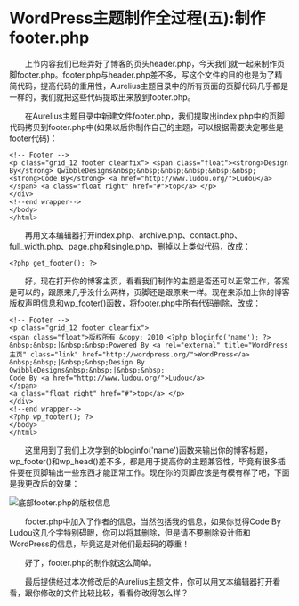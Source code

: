 # WordPress主题制作全过程(五):制作footer.php #


&emsp;&emsp;上节内容我们已经弄好了博客的页头header.php，今天我们就一起来制作页脚footer.php。footer.php与header.php差不多，写这个文件的目的也是为了精简代码，提高代码的重用性，Aurelius主题目录中的所有页面的页脚代码几乎都是一样的，我们就把这些代码提取出来放到footer.php。

&emsp;&emsp;在Aurelius主题目录中新建文件footer.php，我们提取出index.php中的页脚代码拷贝到footer.php中(如果以后你制作自己的主题，可以根据需要决定哪些是footer代码)：


    <!-- Footer -->
    <p class="grid_12 footer clearfix"> <span class="float"><strong>Design By</strong> QwibbleDesigns&nbsp;&nbsp;&nbsp;&nbsp;&nbsp;&nbsp;<strong>Code By</strong> <a href="http://www.ludou.org/">Ludou</a></span> <a class="float right" href="#">top</a> </p>
    </div>
    <!--end wrapper-->
    </body>
    </html>


&emsp;&emsp;再用文本编辑器打开index.php、archive.php、contact.php、full_width.php、page.php和single.php，删掉以上类似代码，改成：


    
    <?php get_footer(); ?>


&emsp;&emsp;好，现在打开你的博客主页，看看我们制作的主题是否还可以正常工作，答案是可以的，跟原来几乎没什么两样，页脚还是跟原来一样。现在来添加上你的博客版权声明信息和wp_footer()函数，将footer.php中所有代码删除，改成：


    <!-- Footer -->
    <p class="grid_12 footer clearfix"> 
    <span class="float">版权所有 &copy; 2010 <?php bloginfo('name'); ?>
    &nbsp;&nbsp;|&nbsp;&nbsp;Powered By <a rel="external" title="WordPress主页" class="link" href="http://wordpress.org/">WordPress</a>
    &nbsp;&nbsp;|&nbsp;&nbsp;Design By QwibbleDesigns&nbsp;&nbsp;|&nbsp;&nbsp;
    Code By <a href="http://www.ludou.org/">Ludou</a>
    </span> 
    <a class="float right" href="#">top</a> </p>
    </div>
    <!--end wrapper-->
    <?php wp_footer(); ?>
    </body>
    </html>


&emsp;&emsp;这里用到了我们上次学到的bloginfo('name')函数来输出你的博客标题，wp\_footer()和wp\_head()差不多，都是用于提高你的主题兼容性，毕竟有很多插件要在页脚输出一些东西才能正常工作。现在你的页脚应该是有模有样了吧，下面是我更改后的效果：

![底部footer.php的版权信息](/images/05001.jpg)

&emsp;&emsp;footer.php中加入了作者的信息，当然包括我的信息，如果你觉得Code By Ludou这几个字特别碍眼，你可以将其删除，但是请不要删除设计师和WordPress的信息，毕竟这是对他们最起码的尊重！

&emsp;&emsp;好了，footer.php的制作就这么简单。

&emsp;&emsp;最后提供经过本次修改后的Aurelius主题文件，你可以用文本编辑器打开看看，跟你修改的文件比较比较，看看你改得怎么样？













































































